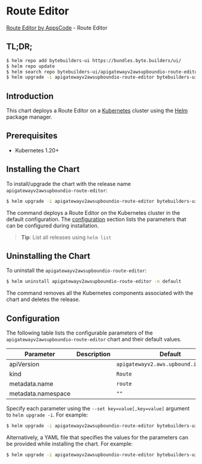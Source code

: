 # Route Editor

[Route Editor by AppsCode](https://byte.builders) - Route Editor

## TL;DR;

```bash
$ helm repo add bytebuilders-ui https://bundles.byte.builders/ui/
$ helm repo update
$ helm search repo bytebuilders-ui/apigatewayv2awsupboundio-route-editor --version=v0.4.18
$ helm upgrade -i apigatewayv2awsupboundio-route-editor bytebuilders-ui/apigatewayv2awsupboundio-route-editor -n default --create-namespace --version=v0.4.18
```

## Introduction

This chart deploys a Route Editor on a [Kubernetes](http://kubernetes.io) cluster using the [Helm](https://helm.sh) package manager.

## Prerequisites

- Kubernetes 1.20+

## Installing the Chart

To install/upgrade the chart with the release name `apigatewayv2awsupboundio-route-editor`:

```bash
$ helm upgrade -i apigatewayv2awsupboundio-route-editor bytebuilders-ui/apigatewayv2awsupboundio-route-editor -n default --create-namespace --version=v0.4.18
```

The command deploys a Route Editor on the Kubernetes cluster in the default configuration. The [configuration](#configuration) section lists the parameters that can be configured during installation.

> **Tip**: List all releases using `helm list`

## Uninstalling the Chart

To uninstall the `apigatewayv2awsupboundio-route-editor`:

```bash
$ helm uninstall apigatewayv2awsupboundio-route-editor -n default
```

The command removes all the Kubernetes components associated with the chart and deletes the release.

## Configuration

The following table lists the configurable parameters of the `apigatewayv2awsupboundio-route-editor` chart and their default values.

|     Parameter      | Description |                     Default                      |
|--------------------|-------------|--------------------------------------------------|
| apiVersion         |             | <code>apigatewayv2.aws.upbound.io/v1beta1</code> |
| kind               |             | <code>Route</code>                               |
| metadata.name      |             | <code>route</code>                               |
| metadata.namespace |             | <code>""</code>                                  |


Specify each parameter using the `--set key=value[,key=value]` argument to `helm upgrade -i`. For example:

```bash
$ helm upgrade -i apigatewayv2awsupboundio-route-editor bytebuilders-ui/apigatewayv2awsupboundio-route-editor -n default --create-namespace --version=v0.4.18 --set apiVersion=apigatewayv2.aws.upbound.io/v1beta1
```

Alternatively, a YAML file that specifies the values for the parameters can be provided while
installing the chart. For example:

```bash
$ helm upgrade -i apigatewayv2awsupboundio-route-editor bytebuilders-ui/apigatewayv2awsupboundio-route-editor -n default --create-namespace --version=v0.4.18 --values values.yaml
```
